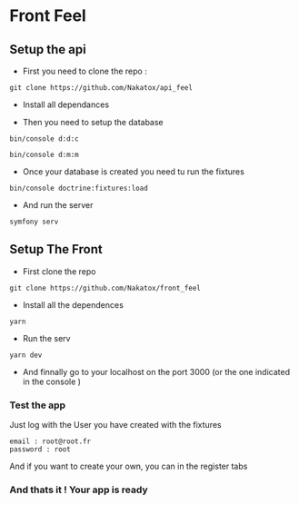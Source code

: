 
# Front Feel 


## Setup the api

- First you need to clone the repo :
```console
git clone https://github.com/Nakatox/api_feel
```
- Install all dependances

- Then you need to setup the database
```console
bin/console d:d:c
```
```console
bin/console d:m:m
```
- Once your database is created you need tu run the fixtures
```console
bin/console doctrine:fixtures:load
```
- And run the server
```console
symfony serv
```

## Setup The Front

- First clone the repo 
```console
git clone https://github.com/Nakatox/front_feel
```
- Install all the dependences
```console
yarn
```
- Run the serv 
```console
yarn dev
```

- And finnally go to your localhost on the port 3000 (or the one indicated in the console )

### Test the app

Just log with the User you have created with the fixtures
```
email : root@root.fr
password : root
```
And if you want to create your own, you can in the register tabs

### And thats it ! Your app is ready
